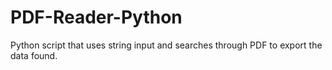 # PDF-Reader-Python
 
Python script that uses string input and searches through PDF to export the data found.
